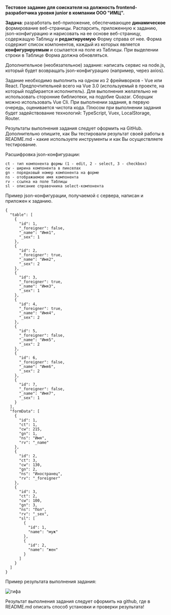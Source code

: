 **Тестовое задание для соискателя на должность frontend-разработчика уровня junior в компании ООО "ИМЦ".**

 **Задача**: разработать веб-приложение, обеспечивающее **динамическое** формирование веб-страницы.
Распарсить, приложенную к заданию, json-конфигурацию и нарисовать на ее основе веб-страницу, содержащую Таблицу и **редактируемую** Форму справа от нее. 
Форма содержит список компонентов, каждый из которых является **конфигурируемым** и ссылается на поле из Таблицы.
При выделении строки в Таблице Форма должна обновляться. 

  Дополнительное (необязательное) задание: написать сервис на node.js, который будет возвращать json-конфигурацию (например, через axios).

  Задание необходимо выполнить на одном из 2 фреймворков - Vue или React. Предпочтительней всего на Vue 3.0 (используемый в проекте, на который подбирается исполнитель). 
Для выполнения желательно не использовать сторонние библиотеки, на подобие Quazar. Сборщик можно использовать Vue Cli. 
При выполнении задания, в первую очередь, оценивается чистота кода. 
Плюсом при выполнении задания будет задействование технологий: TypeScript, Vuex, LocalStorage, Router.

Результаты выполнения задания следует оформить на GitHub.
Дополнительно опишите, как Вы тестировали результат своей работы в README.md - какие используете инструменты и как Вы осуществляете тестирование.

  Расшифровка json-конфигурации:
  ```
ct - тип компонента формы (1 - edit, 2 - select, 3 - checkbox)
cw - ширина компонента в пикселах
gn - порядковый номер компонента на форме
ns - отображаемое имя компонента
rv - ссылка на поле Таблицы
sl - описание справочника select-компонента
```

  Пример json-конфигурации, получаемой с сервера, написан и приложен к заданию.
```
{
  "table": [
    {
      "id": 1,
      "_foreigner": false,
      "_name": "Имя1",
      "_sex": 1
    },
    {
      "id": 2,
      "_foreigner": true,
      "_name": "Имя2",
      "_sex": 2
    },
    {
      "id": 3,
      "_foreigner": true,
      "_name": "Имя3",
      "_sex": 1
    },
    {
      "id": 4,
      "_foreigner": true,
      "_name": "Имя4",
      "_sex": 2
    },
    {
      "id": 5,
      "_foreigner": false,
      "_name": "Имя5",
      "_sex": 2
    },
    {
      "id": 6,
      "_foreigner": false,
      "_name": "Имя6",
      "_sex": 2
    },
    {
      "id": 7,
      "_foreigner": false,
      "_name": "Имя7",
      "_sex": 1
    }
  ],
  "formData": [
    {
      "id": 1,
      "ct": 1,
      "cw": 215,
      "gn": 1,
      "ns": "Имя",
      "rv": "_name"
    },
    {
      "id": 2,
      "ct": 3,
      "cw": 130,
      "gn": 2,
      "ns": "Иностранец",
      "rv": "_foreigner"
    },
    {
      "id": 3,
      "ct": 2,
      "cw": 100,
      "gn": 3,
      "ns": "Пол",
      "rv": "_sex",
      "sl": [
        {
          "id": 1,
          "name": "муж"
        },
        {
          "id": 2,
          "name": "жен"
        }
      ]
    }
  ]
}
```
Пример результата выполнения задания:

 ![гифа](https://user-images.githubusercontent.com/83217262/116071150-992f7580-a69e-11eb-96ae-23ba07d107f8.gif)


Результат выполнения задания следует оформить на github, где в README.md описать способ установки и проверки результата!
